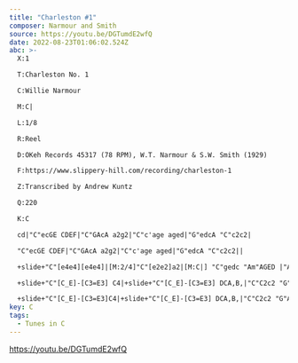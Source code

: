 ```yaml
---
title: "Charleston #1"
composer: Narmour and Smith
source: https://youtu.be/DGTumdE2wfQ
date: 2022-08-23T01:06:02.524Z
abc: >-
  X:1

  T:Charleston No. 1

  C:Willie Narmour

  M:C|

  L:1/8

  R:Reel

  D:OKeh Records 45317 (78 RPM), W.T. Narmour & S.W. Smith (1929)

  F:https://www.slippery-hill.com/recording/charleston-1

  Z:Transcribed by Andrew Kuntz

  Q:220

  K:C

  cd|"C"ecGE CDEF|"C"GAcA a2g2|"C"c'age aged|"G"edcA "C"c2c2|

  "C"ecGE CDEF|"C"GAcA a2g2|"C"c'age aged|"G"edcA "C"c2c2||

  +slide+"C"[e4e4][e4e4]|[M:2/4]"C"[e2e2]a2|[M:C|] "C"gedc "Am"AGED |"Am"EA2B "C"A2G2 |"C"ECDC A,C3|

  +slide+"C"[C_E]-[C3=E3] C4|+slide+"C"[C_E]-[C3=E3] DCA,B,|"C"C2c2 "G"AGED|"C"ECDC A,C3|

  +slide+"C"[C_E]-[C3=E3]C4|+slide+"C"[C_E]-[C3=E3] DCA,B,|"C"C2c2 "G"AGED|[M:6/4]"C"ECDC A,C3 C2||
key: C
tags:
  - Tunes in C
---
```

https://youtu.be/DGTumdE2wfQ
